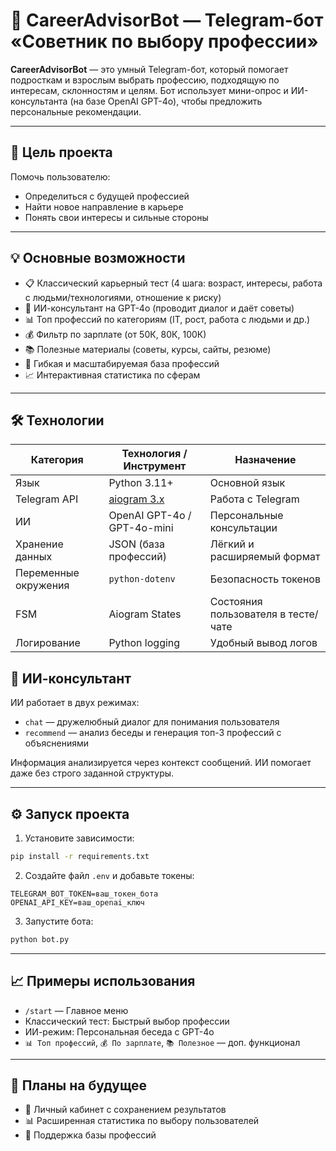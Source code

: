 # 🧠 CareerAdvisorBot — Telegram-бот «Советник по выбору профессии»

**CareerAdvisorBot** — это умный Telegram-бот, который помогает подросткам и взрослым выбрать профессию, подходящую по интересам, склонностям и целям. Бот использует мини-опрос и ИИ-консультанта (на базе OpenAI GPT-4o), чтобы предложить персональные рекомендации.

---

## 🎯 Цель проекта

Помочь пользователю:
- Определиться с будущей профессией
- Найти новое направление в карьере
- Понять свои интересы и сильные стороны

---

## 💡 Основные возможности

- 📋 Классический карьерный тест (4 шага: возраст, интересы, работа с людьми/технологиями, отношение к риску)
- 🤖 ИИ-консультант на GPT-4o (проводит диалог и даёт советы)
- 📊 Топ профессий по категориям (IT, рост, работа с людьми и др.)
- 💰 Фильтр по зарплате (от 50К, 80К, 100К)
- 📚 Полезные материалы (советы, курсы, сайты, резюме)
- 📂 Гибкая и масштабируемая база профессий
- 📈 Интерактивная статистика по сферам

---

## 🛠️ Технологии

| Категория               | Технология / Инструмент                  | Назначение                                |
|------------------------|------------------------------------------|-------------------------------------------|
| Язык                   | Python 3.11+                             | Основной язык                              |
| Telegram API           | [aiogram 3.x](https://github.com/aiogram/aiogram) | Работа с Telegram                         |
| ИИ                     | OpenAI GPT-4o / GPT-4o-mini              | Персональные консультации                 |
| Хранение данных        | JSON (база профессий)                    | Лёгкий и расширяемый формат               |
| Переменные окружения   | `python-dotenv`                          | Безопасность токенов                      |
| FSM                    | Aiogram States                           | Состояния пользователя в тесте/чате       |
| Логирование            | Python logging                           | Удобный вывод логов                       |

## 🧠 ИИ-консультант

ИИ работает в двух режимах:
- `chat` — дружелюбный диалог для понимания пользователя
- `recommend` — анализ беседы и генерация топ-3 профессий с объяснениями

Информация анализируется через контекст сообщений. ИИ помогает даже без строго заданной структуры.

---

## ⚙️ Запуск проекта

1. Установите зависимости:
```bash
pip install -r requirements.txt
```

2. Создайте файл `.env` и добавьте токены:
```env
TELEGRAM_BOT_TOKEN=ваш_токен_бота
OPENAI_API_KEY=ваш_openai_ключ
```

3. Запустите бота:
```bash
python bot.py
```

---

## 📈 Примеры использования

- `/start` — Главное меню
- Классический тест: Быстрый выбор профессии
- ИИ-режим: Персональная беседа с GPT-4o
- `📊 Топ профессий`, `💰 По зарплате`, `📚 Полезное` — доп. функционал

---

## 🔮 Планы на будущее

- 💼 Личный кабинет с сохранением результатов
- 📊 Расширенная статистика по выбору пользователей
- 🧾 Поддержка базы профессий




